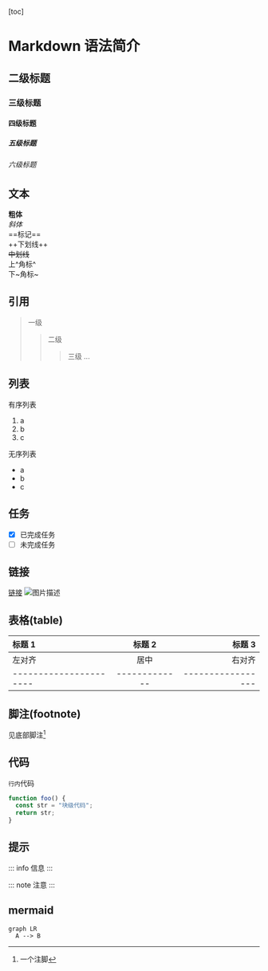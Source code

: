 [toc]

# Markdown 语法简介

## 二级标题

### 三级标题

#### 四级标题

##### 五级标题

###### 六级标题

## 文本

**粗体** <br>
_斜体_ <br>
==标记== <br>
++下划线++ <br>
~~中划线~~ <br>
上^角标^ <br>
下~角标~ <br>

## 引用

> 一级
>
> > 二级
> >
> > > 三级
> > > ...

## 列表

有序列表

1. a
2. b
3. c

无序列表

- a
- b
- c

## 任务

- [x] 已完成任务
- [ ] 未完成任务

## 链接

[链接](www.baidu.com)
![图片描述](http://www.image.com)

## 表格(table)

| 标题 1                 |    标题 2     |            标题 3 |
| :--------------------- | :-----------: | ----------------: |
| 左对齐                 |     居中      |            右对齐 |
| ---------------------- | ------------- | ----------------- |

## 脚注(footnote)

见底部脚注[^hello]

[^hello]: 一个注脚

## 代码

`行内`代码

```js
function foo() {
  const str = "块级代码";
  return str;
}
```

## 提示

::: info
信息
:::

::: note
注意
:::

## mermaid

```mermaid
graph LR
  A --> B
```
